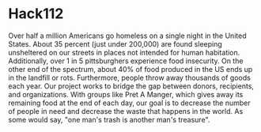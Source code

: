 # Hack112
Over half a million Americans go homeless on a single night in the United States. About 35 percent (just under 200,000) are found sleeping unsheltered on our streets in places not intended for human habitation. Additionally, over 1 in 5 pittsburghers experience food insecurity. On the other end of the spectrum, about 40% of food produced in the US ends up in the landfill or rots. Furthermore, people throw away thousands of goods each year. Our project works to bridge the gap between donors, recipients, and organizations. With groups like Pret A Manger, which gives away its remaining food at the end of each day, our goal is to decrease the number of people in need and decrease the waste that happens in the world. As some would say, "one man's trash is another man's treasure". 

